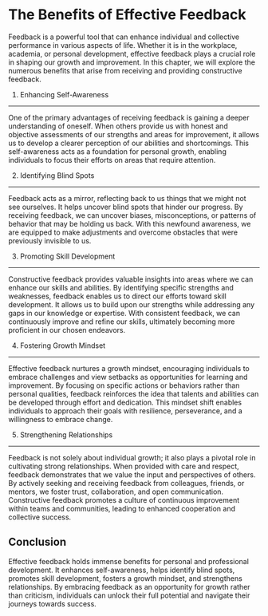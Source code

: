 The Benefits of Effective Feedback
===========================================

Feedback is a powerful tool that can enhance individual and collective performance in various aspects of life. Whether it is in the workplace, academia, or personal development, effective feedback plays a crucial role in shaping our growth and improvement. In this chapter, we will explore the numerous benefits that arise from receiving and providing constructive feedback.

1. Enhancing Self-Awareness
---------------------------

One of the primary advantages of receiving feedback is gaining a deeper understanding of oneself. When others provide us with honest and objective assessments of our strengths and areas for improvement, it allows us to develop a clearer perception of our abilities and shortcomings. This self-awareness acts as a foundation for personal growth, enabling individuals to focus their efforts on areas that require attention.

2. Identifying Blind Spots
--------------------------

Feedback acts as a mirror, reflecting back to us things that we might not see ourselves. It helps uncover blind spots that hinder our progress. By receiving feedback, we can uncover biases, misconceptions, or patterns of behavior that may be holding us back. With this newfound awareness, we are equipped to make adjustments and overcome obstacles that were previously invisible to us.

3. Promoting Skill Development
------------------------------

Constructive feedback provides valuable insights into areas where we can enhance our skills and abilities. By identifying specific strengths and weaknesses, feedback enables us to direct our efforts toward skill development. It allows us to build upon our strengths while addressing any gaps in our knowledge or expertise. With consistent feedback, we can continuously improve and refine our skills, ultimately becoming more proficient in our chosen endeavors.

4. Fostering Growth Mindset
---------------------------

Effective feedback nurtures a growth mindset, encouraging individuals to embrace challenges and view setbacks as opportunities for learning and improvement. By focusing on specific actions or behaviors rather than personal qualities, feedback reinforces the idea that talents and abilities can be developed through effort and dedication. This mindset shift enables individuals to approach their goals with resilience, perseverance, and a willingness to embrace change.

5. Strengthening Relationships
------------------------------

Feedback is not solely about individual growth; it also plays a pivotal role in cultivating strong relationships. When provided with care and respect, feedback demonstrates that we value the input and perspectives of others. By actively seeking and receiving feedback from colleagues, friends, or mentors, we foster trust, collaboration, and open communication. Constructive feedback promotes a culture of continuous improvement within teams and communities, leading to enhanced cooperation and collective success.

Conclusion
----------

Effective feedback holds immense benefits for personal and professional development. It enhances self-awareness, helps identify blind spots, promotes skill development, fosters a growth mindset, and strengthens relationships. By embracing feedback as an opportunity for growth rather than criticism, individuals can unlock their full potential and navigate their journeys towards success.
